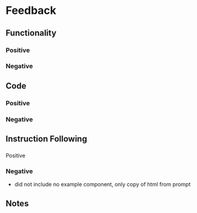 # Feedback

## Functionality

### Positive

### Negative

## Code

### Positive

### Negative

## Instruction Following

### 
Positive

### Negative

- did not include no example component, only copy of html from prompt

## Notes
